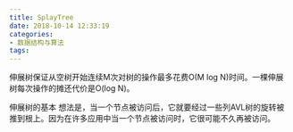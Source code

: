 ```yaml
---
title: SplayTree
date: 2018-10-14 12:33:19
categories:
- 数据结构与算法
tags:
---
```


伸展树保证从空树开始连续M次对树的操作最多花费O(M log N)时间。一棵伸展树每次操作的摊还代价是O(log N)。

伸展树的基本 想法是，当一个节点被访问后，它就要经过一些列AVL树的旋转被推到根上。因为在许多应用中当一个节点被访问时，它很可能不久再被访问。